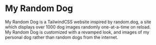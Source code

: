 # My Random Dog
My Random Dog is a TailwindCSS website inspired by random.dog, a site which displays over 1000 dog images randomly one-at-a-time on reload. My Random Dog is customized with a revamped look, and images of my personal dog rather than random dogs from the internet.

